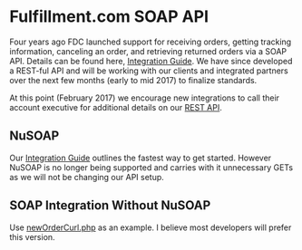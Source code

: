# Fulfillment.com SOAP API

Four years ago FDC launched support for receiving orders, getting tracking information, 
canceling an order, and retrieving returned orders via a SOAP API. Details can be found
here, [Integration Guide](https://www.fulfillment.com/integration-guide/). We have since
developed a REST-ful API and will be working with our clients and integrated partners
over the next few months (early to mid 2017) to finalize standards.

At this point (February 2017) we encourage new integrations to call their account
executive for additional details on our [REST API](https://api.fulfillment.com/docs/api).

## NuSOAP

Our [Integration Guide](https://www.fulfillment.com/integration-guide/) outlines the fastest way to get started.
However NuSOAP is no longer being supported and carries with it unnecessary GETs as we will not be changing our
API setup.

## SOAP Integration Without NuSOAP

Use [newOrderCurl.php](https://github.com/Fulfillment-dot-com/soap-intergration/blob/master/newOrderCurl.php)
as an example. I believe most developers will prefer this version.